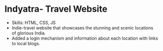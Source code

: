 # Indyatra- Travel Website
- Skills: HTML, CSS, JS 
- Indie-travel website that showcases the stunning and scenic locations of glorious India.
- Added a login mechanism and information about each location with links to local blogs.
